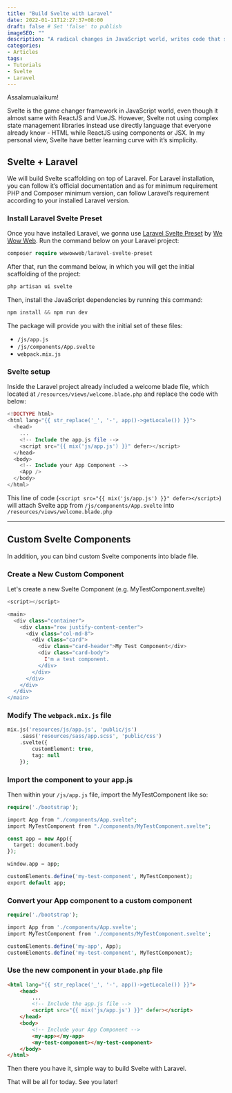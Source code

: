 ```yaml
---
title: "Build Svelte with Laravel"
date: 2022-01-11T12:27:37+08:00
draft: false # Set 'false' to publish
imageSEO: ""
description: "A radical changes in JavaScript world, writes code that surgically updates the DOM when the state of the app changes"
categories:
- Articles
tags:
- Tutorials
- Svelte
- Laravel
---
```


Assalamualaikum!

Svelte is the game changer framework in JavaScript world, even though it almost same with ReactJS and VueJS. However, Svelte not using complex state management libraries instead use directly language that everyone already know - HTML while ReactJS using components or JSX. In my personal view, Svelte have better learning curve with it’s simplicity.

## Svelte + Laravel

We will build Svelte scaffolding on top of Laravel. For Laravel installation, you can follow it’s official documentation and as for minimum requirement PHP and Composer minimum version, can follow Laravel’s requirement according to your installed Laravel version.

### Install Laravel Svelte Preset

Once you have installed Laravel, we gonna use [Laravel Svelte Preset](https://github.com/wewowweb/laravel-svelte-preset) by [We Wow Web](https://github.com/wewowweb). Run the command below on your Laravel project:

```php
composer require wewowweb/laravel-svelte-preset
```

After that, run the command below, in which you will get the initial scaffolding of the project:

```php
php artisan ui svelte
```

Then, install the JavaScript dependencies by running this command:

```php
npm install && npm run dev
```

The package will provide you with the initial set of these files:

- `/js/app.js`
- `/js/components/App.svelte`
- `webpack.mix.js`

### Svelte setup

Inside the Laravel project already included a welcome blade file, which located at `/resources/views/welcome.blade.php`  and replace the code with below:

```php
<!DOCTYPE html>
<html lang="{{ str_replace('_', '-', app()->getLocale()) }}">
  <head>
    ...
    <!-- Include the app.js file -->
    <script src="{{ mix('js/app.js') }}" defer></script>
  </head>
  <body>
    <!-- Include your App Component -->
    <App />
  </body>
</html>
```

This line of code (`<script src="{{ mix('js/app.js') }}" defer></script>`)  will attach Svelte app from `/js/components/App.svelte` into `/resources/views/welcome.blade.php` 

---

## Custom Svelte Components

In addition, you can bind custom Svelte components into blade file.

### Create a New Custom Component

Let's create a new Svelte Component (e.g. MyTestComponent.svelte)

```php
<script></script>

<main>
  <div class="container">
    <div class="row justify-content-center">
      <div class="col-md-8">
        <div class="card">
          <div class="card-header">My Test Component</div>
          <div class="card-body">
            I'm a test component.
          </div>
        </div>
      </div>
    </div>
  </div>
</main>
```

### Modify The `webpack.mix.js` file

```php
mix.js('resources/js/app.js', 'public/js')
    .sass('resources/sass/app.scss', 'public/css')
    .svelte({
        customElement: true,
        tag: null
    });
```

### Import the component to your app.js

Then within your `/js/app.js` file, import the MyTestComponent like so:

```php
require('./bootstrap');

import App from "./components/App.svelte";
import MyTestComponent from "./components/MyTestComponent.svelte";

const app = new App({
  target: document.body
});

window.app = app;

customElements.define('my-test-component', MyTestComponent);
export default app;
```

### Convert your App component to a custom component

```php
require('./bootstrap');

import App from './components/App.svelte';
import MyTestComponent from './components/MyTestComponent.svelte';

customElements.define('my-app', App);
customElements.define('my-test-component', MyTestComponent);
```

### Use the new component in your `blade.php` file
<!DOCTYPE html>

```html
<html lang="{{ str_replace('_', '-', app()->getLocale()) }}">
    <head>
        ...
        <!-- Include the app.js file -->
        <script src="{{ mix('js/app.js') }}" defer></script>
    </head>
    <body>
        <!-- Include your App Component -->
        <my-app></my-app>
        <my-test-component></my-test-component>
    </body>
</html>
```

Then there you have it, simple way to build Svelte with Laravel.

That will be all for today. See you later!
